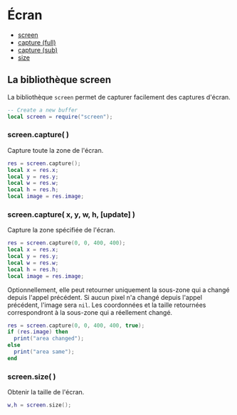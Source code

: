 # Écran
* [screen](#screen-1)
* [capture (full)](#screencapture-)
* [capture (sub)](#screencapture-x-y-w-h-update--)
* [size](#screensize-)



## La bibliothèque screen
La bibliothèque ``screen`` permet de capturer facilement des captures d'écran.

````lua
-- Create a new buffer
local screen = require("screen");
````



### screen.capture( )
Capture toute la zone de l'écran.

````lua
res = screen.capture();
local x = res.x;
local y = res.y;
local w = res.w;
local h = res.h;
local image = res.image;
````



### screen.capture( x, y, w, h, [update]  )
Capture la zone spécifiée de l'écran.

````lua
res = screen.capture(0, 0, 400, 400);
local x = res.x;
local y = res.y;
local w = res.w;
local h = res.h;
local image = res.image;
````

Optionnellement, elle peut retourner uniquement la sous-zone qui a changé depuis l'appel précédent. Si aucun pixel n'a changé depuis l'appel précédent, l'image sera ``nil``. Les coordonnées et la taille retournées correspondront à la sous-zone qui a réellement changé.

````lua
res = screen.capture(0, 0, 400, 400, true);
if (res.image) then
  print("area changed");
else
  print("area same");
end
````



### screen.size( )
Obtenir la taille de l'écran.

````lua
w,h = screen.size();
````


